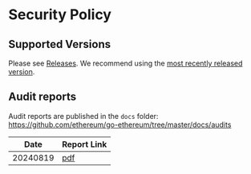 # Security Policy

## Supported Versions

Please see [Releases](https://github.com/ethereum/go-ethereum/releases). We recommend using the [most recently released version](https://github.com/ethereum/go-ethereum/releases/latest).

## Audit reports

Audit reports are published in the `docs` folder: https://github.com/ethereum/go-ethereum/tree/master/docs/audits 

| Date | Report Link |
| ------- | ----------- |
| 20240819 | [pdf](https://github.com/overprotocol/kairos/blob/master/docs/audits/2024-08-19_Kairos-audit_Sperbit.pdf) |

